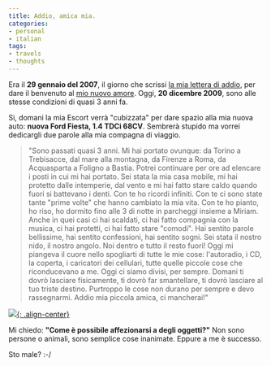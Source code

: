 ```yaml
---
title: Addio, amica mia.
categories:
- personal
- italian
tags:
- travels
- thoughts
---
```

Era il **29 gennaio del 2007**, il giorno che scrissi [la mia lettera di
addio]({{site.url}}/2007/01/29/lettera-di-addio/), per dare il
benvenuto al [mio nuovo amore]({{site.url}}/2007/03/12/il-mio-nuovo-amore/).
Oggi, **20 dicembre 2009**, sono alle stesse condizioni di quasi 3
anni fa.

Si, domani la mia Escort verrà "cubizzata" per dare spazio alla mia nuova
auto: **nuova Ford Fiesta, 1.4 TDCi 68CV**. Sembrerà stupido ma vorrei
dedicargli due parole alla mia compagna di viaggio.

>"Sono passati quasi 3 anni. Mi hai portato ovunque: da Torino a Trebisacce,
dal mare alla montagna, da Firenze a Roma, da Acquasparta a Foligno a Bastia.
Potrei continuare per ore ad elencare i posti in cui mi hai portato. Sei stata
la mia casa mobile, mi hai protetto dalle intemperie, dal vento e mi hai fatto
stare caldo quando fuori si battevano i denti. Con te ho ricordi infiniti. Con
te ci sono state tante "prime volte" che hanno cambiato la mia vita. Con te ho
pianto, ho riso, ho dormito fino alle 3 di notte in parcheggi insieme a
Miriam. Anche in quei casi ci hai scaldati, ci hai fatto compagnia con la
musica, ci hai protetti, ci hai fatto stare "comodi". Hai sentito parole
bellissime, hai sentito confessioni, hai sentito sogni. Sei stata il nostro
nido, il nostro angolo. Noi dentro e tutto il resto fuori! Oggi mi piangeva il
cuore nello spogliarti di tutte le mie cose: l'autoradio, i CD, la coperta, i
caricatori dei cellulari, tutte quelle piccole cose che riconducevano a me.
Oggi ci siamo divisi, per sempre. Domani ti dovrò lasciare fisicamente, ti
dovrò far smantellare, ti dovrò lasciare al tuo triste destino. Purtroppo le
cose non durano per sempre e devo rassegnarmi. Addio mia piccola amica, ci
mancherai!"

[![]({{site.url}}/images/addio_escort.jpg){: .align-center}]({{site.url}}/images/addio_escort.jpg)

Mi chiedo: **"Come è possibile affezionarsi a degli oggetti?"** Non sono
persone o animali, sono semplice cose inanimate. Eppure a me è successo.

Sto male? :-/
